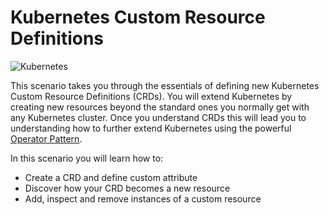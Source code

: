 # Kubernetes Custom Resource Definitions #

![Kubernetes](/javajon/courses/kubernetes-extendability/crds/assets/kubernetes.png "Kubernetes")

This scenario takes you through the essentials of defining new Kubernetes Custom Resource Definitions (CRDs). You will extend Kubernetes by creating new resources beyond the standard ones you normally get with any Kubernetes cluster. Once you understand CRDs this will lead you to understanding how to further extend Kubernetes using the powerful [Operator Pattern](https://kubernetes.io/docs/concepts/extend-kubernetes/operator/).

In this scenario you will learn how to:

- Create a CRD and define custom attribute
- Discover how your CRD becomes a new resource
- Add, inspect and remove instances of a custom resource
